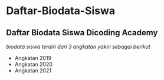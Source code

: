 Daftar-Biodata-Siswa
==
Daftar Biodata Siswa Dicoding Academy
--
*biodata siswa terdiri dari 3 angkatan yakni sebagai berikut*
- Angkatan 2019
- Angkatan 2020
- Angkatan 2021
